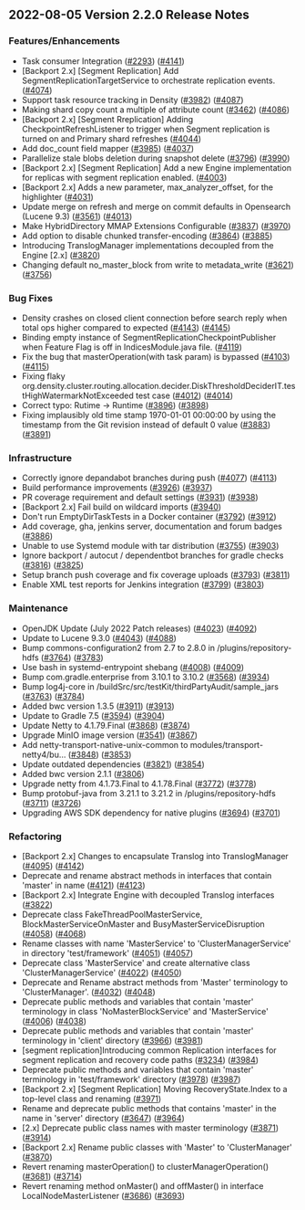## 2022-08-05 Version 2.2.0 Release Notes

### Features/Enhancements

* Task consumer Integration ([#2293](https://github.com/density-project/density/pull/2293)) ([#4141](https://github.com/density-project/density/pull/4141))
* [Backport 2.x] [Segment Replication] Add SegmentReplicationTargetService to orchestrate replication events. ([#4074](https://github.com/density-project/density/pull/4074))
* Support task resource tracking in Density ([#3982](https://github.com/density-project/density/pull/3982)) ([#4087](https://github.com/density-project/density/pull/4087))
* Making shard copy count a multiple of attribute count ([#3462](https://github.com/density-project/density/pull/3462)) ([#4086](https://github.com/density-project/density/pull/4086))
* [Backport 2.x] [Segment Rreplication] Adding CheckpointRefreshListener to trigger when Segment replication is turned on and Primary shard refreshes ([#4044](https://github.com/density-project/density/pull/4044))
* Add doc_count field mapper ([#3985](https://github.com/density-project/density/pull/3985)) ([#4037](https://github.com/density-project/density/pull/4037))
* Parallelize stale blobs deletion during snapshot delete ([#3796](https://github.com/density-project/density/pull/3796)) ([#3990](https://github.com/density-project/density/pull/3990))
* [Backport 2.x] [Segment Replication] Add a new Engine implementation for replicas with segment replication enabled. ([#4003](https://github.com/density-project/density/pull/4003))
* [Backport 2.x] Adds a new parameter, max_analyzer_offset, for the highlighter ([#4031](https://github.com/density-project/density/pull/4031))
* Update merge on refresh and merge on commit defaults in Opensearch (Lucene 9.3) ([#3561](https://github.com/density-project/density/pull/3561)) ([#4013](https://github.com/density-project/density/pull/4013))
* Make HybridDirectory MMAP Extensions Configurable ([#3837](https://github.com/density-project/density/pull/3837)) ([#3970](https://github.com/density-project/density/pull/3970))
* Add option to disable chunked transfer-encoding ([#3864](https://github.com/density-project/density/pull/3864)) ([#3885](https://github.com/density-project/density/pull/3885))
* Introducing TranslogManager implementations decoupled from the Engine [2.x] ([#3820](https://github.com/density-project/density/pull/3820))
* Changing default  no_master_block from write to metadata_write ([#3621](https://github.com/density-project/density/pull/3621)) ([#3756](https://github.com/density-project/density/pull/3756))

### Bug Fixes

* Density crashes on closed client connection before search reply when total ops higher compared to expected ([#4143](https://github.com/density-project/density/pull/4143)) ([#4145](https://github.com/density-project/density/pull/4145))
* Binding empty instance of SegmentReplicationCheckpointPublisher when Feature Flag is off in IndicesModule.java file. ([#4119](https://github.com/density-project/density/pull/4119))
* Fix the bug that masterOperation(with task param) is bypassed ([#4103](https://github.com/density-project/density/pull/4103)) ([#4115](https://github.com/density-project/density/pull/4115))
* Fixing flaky org.density.cluster.routing.allocation.decider.DiskThresholdDeciderIT.testHighWatermarkNotExceeded test case ([#4012](https://github.com/density-project/density/pull/4012)) ([#4014](https://github.com/density-project/density/pull/4014))
* Correct typo: Rutime -> Runtime ([#3896](https://github.com/density-project/density/pull/3896)) ([#3898](https://github.com/density-project/density/pull/3898))
* Fixing implausibly old time stamp 1970-01-01 00:00:00 by using the timestamp from the Git revision instead of default 0 value ([#3883](https://github.com/density-project/density/pull/3883)) ([#3891](https://github.com/density-project/density/pull/3891))

### Infrastructure

* Correctly ignore depandabot branches during push ([#4077](https://github.com/density-project/density/pull/4077)) ([#4113](https://github.com/density-project/density/pull/4113))
* Build performance improvements ([#3926](https://github.com/density-project/density/pull/3926)) ([#3937](https://github.com/density-project/density/pull/3937))
* PR coverage requirement and default settings ([#3931](https://github.com/density-project/density/pull/3931)) ([#3938](https://github.com/density-project/density/pull/3938))
* [Backport 2.x] Fail build on wildcard imports ([#3940](https://github.com/density-project/density/pull/3940))
* Don't run EmptyDirTaskTests in a Docker container ([#3792](https://github.com/density-project/density/pull/3792)) ([#3912](https://github.com/density-project/density/pull/3912))
* Add coverage, gha, jenkins server, documentation and forum badges ([#3886](https://github.com/density-project/density/pull/3886))
* Unable to use Systemd module with tar distribution ([#3755](https://github.com/density-project/density/pull/3755)) ([#3903](https://github.com/density-project/density/pull/3903))
* Ignore backport / autocut / dependentbot branches for gradle checks ([#3816](https://github.com/density-project/density/pull/3816)) ([#3825](https://github.com/density-project/density/pull/3825))
* Setup branch push coverage and fix coverage uploads ([#3793](https://github.com/density-project/density/pull/3793)) ([#3811](https://github.com/density-project/density/pull/3811))
* Enable XML test reports for Jenkins integration ([#3799](https://github.com/density-project/density/pull/3799)) ([#3803](https://github.com/density-project/density/pull/3803))

### Maintenance

* OpenJDK Update (July 2022 Patch releases) ([#4023](https://github.com/density-project/density/pull/4023)) ([#4092](https://github.com/density-project/density/pull/4092))
* Update to Lucene 9.3.0 ([#4043](https://github.com/density-project/density/pull/4043)) ([#4088](https://github.com/density-project/density/pull/4088))
* Bump commons-configuration2 from 2.7 to 2.8.0 in /plugins/repository-hdfs ([#3764](https://github.com/density-project/density/pull/3764)) ([#3783](https://github.com/density-project/density/pull/3783))
* Use bash in systemd-entrypoint shebang ([#4008](https://github.com/density-project/density/pull/4008)) ([#4009](https://github.com/density-project/density/pull/4009))
* Bump com.gradle.enterprise from 3.10.1 to 3.10.2 ([#3568](https://github.com/density-project/density/pull/3568)) ([#3934](https://github.com/density-project/density/pull/3934))
* Bump log4j-core in /buildSrc/src/testKit/thirdPartyAudit/sample_jars ([#3763](https://github.com/density-project/density/pull/3763)) ([#3784](https://github.com/density-project/density/pull/3784))
* Added bwc version 1.3.5 ([#3911](https://github.com/density-project/density/pull/3911)) ([#3913](https://github.com/density-project/density/pull/3913))
* Update to Gradle 7.5 ([#3594](https://github.com/density-project/density/pull/3594)) ([#3904](https://github.com/density-project/density/pull/3904))
* Update Netty to 4.1.79.Final ([#3868](https://github.com/density-project/density/pull/3868)) ([#3874](https://github.com/density-project/density/pull/3874))
* Upgrade MinIO image version ([#3541](https://github.com/density-project/density/pull/3541)) ([#3867](https://github.com/density-project/density/pull/3867))
* Add netty-transport-native-unix-common to modules/transport-netty4/bu… ([#3848](https://github.com/density-project/density/pull/3848)) ([#3853](https://github.com/density-project/density/pull/3853))
* Update outdated dependencies ([#3821](https://github.com/density-project/density/pull/3821)) ([#3854](https://github.com/density-project/density/pull/3854))
* Added bwc version 2.1.1 ([#3806](https://github.com/density-project/density/pull/3806))
* Upgrade netty from 4.1.73.Final to 4.1.78.Final ([#3772](https://github.com/density-project/density/pull/3772)) ([#3778](https://github.com/density-project/density/pull/3778))
* Bump protobuf-java from 3.21.1 to 3.21.2 in /plugins/repository-hdfs ([#3711](https://github.com/density-project/density/pull/3711)) ([#3726](https://github.com/density-project/density/pull/3726))
* Upgrading AWS SDK dependency for native plugins ([#3694](https://github.com/density-project/density/pull/3694)) ([#3701](https://github.com/density-project/density/pull/3701))

### Refactoring

* [Backport 2.x] Changes to encapsulate Translog into TranslogManager ([#4095](https://github.com/density-project/density/pull/4095)) ([#4142](https://github.com/density-project/density/pull/4142))
* Deprecate and rename abstract methods in interfaces that contain 'master' in name ([#4121](https://github.com/density-project/density/pull/4121)) ([#4123](https://github.com/density-project/density/pull/4123))
* [Backport 2.x] Integrate Engine with decoupled Translog interfaces ([#3822](https://github.com/density-project/density/pull/3822))
* Deprecate class FakeThreadPoolMasterService, BlockMasterServiceOnMaster and BusyMasterServiceDisruption ([#4058](https://github.com/density-project/density/pull/4058)) ([#4068](https://github.com/density-project/density/pull/4068))
* Rename classes with name 'MasterService' to 'ClusterManagerService' in directory 'test/framework' ([#4051](https://github.com/density-project/density/pull/4051)) ([#4057](https://github.com/density-project/density/pull/4057))
* Deprecate class 'MasterService' and create alternative class 'ClusterManagerService' ([#4022](https://github.com/density-project/density/pull/4022)) ([#4050](https://github.com/density-project/density/pull/4050))
* Deprecate and Rename abstract methods from 'Master' terminology to 'ClusterManager'. ([#4032](https://github.com/density-project/density/pull/4032)) ([#4048](https://github.com/density-project/density/pull/4048))
* Deprecate public methods and variables that contain 'master' terminology in class 'NoMasterBlockService' and 'MasterService' ([#4006](https://github.com/density-project/density/pull/4006)) ([#4038](https://github.com/density-project/density/pull/4038))
* Deprecate public methods and variables that contain 'master' terminology in 'client' directory ([#3966](https://github.com/density-project/density/pull/3966)) ([#3981](https://github.com/density-project/density/pull/3981))
* [segment replication]Introducing common Replication interfaces for segment replication and recovery code paths ([#3234](https://github.com/density-project/density/pull/3234)) ([#3984](https://github.com/density-project/density/pull/3984))
* Deprecate public methods and variables that contain 'master' terminology in 'test/framework' directory  ([#3978](https://github.com/density-project/density/pull/3978)) ([#3987](https://github.com/density-project/density/pull/3987))
* [Backport 2.x] [Segment Replication] Moving RecoveryState.Index to a top-level class and renaming ([#3971](https://github.com/density-project/density/pull/3971))
* Rename and deprecate public methods that contains 'master' in the name in 'server' directory ([#3647](https://github.com/density-project/density/pull/3647)) ([#3964](https://github.com/density-project/density/pull/3964))
* [2.x] Deprecate public class names with master terminology ([#3871](https://github.com/density-project/density/pull/3871)) ([#3914](https://github.com/density-project/density/pull/3914))
* [Backport 2.x] Rename public classes with 'Master' to 'ClusterManager' ([#3870](https://github.com/density-project/density/pull/3870))
* Revert renaming masterOperation() to clusterManagerOperation() ([#3681](https://github.com/density-project/density/pull/3681)) ([#3714](https://github.com/density-project/density/pull/3714))
* Revert renaming method onMaster() and offMaster() in interface LocalNodeMasterListener ([#3686](https://github.com/density-project/density/pull/3686)) ([#3693](https://github.com/density-project/density/pull/3693))
